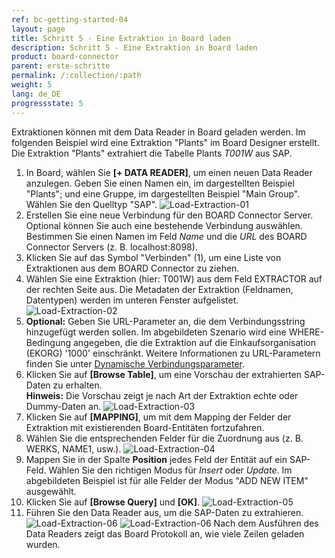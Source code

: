 ```yaml
---
ref: bc-getting-started-04
layout: page
title: Schritt 5 - Eine Extraktion in Board laden
description: Schritt 5 - Eine Extraktion in Board laden
product: board-connector
parent: erste-schritte
permalink: /:collection/:path
weight: 5
lang: de_DE
progressstate: 5
---
```


Extraktionen können mit dem Data Reader in Board geladen werden. Im folgenden Beispiel wird eine Extraktion "Plants" im Board Designer erstellt. 
Die Extraktion "Plants" extrahiert die Tabelle Plants *T001W* aus SAP.  

1. In Board, wählen Sie **[+ DATA READER]**, um einen neuen Data Reader anzulegen. Geben Sie einen Namen ein, im dargestellten Beispiel "Plants"; und eine Gruppe, im dargestellten Beispiel "Main Group". Wählen Sie den Quelltyp "SAP".
![Load-Extraction-01](/img/content/board/Load-Extraction-01.png)
2. Erstellen Sie eine neue Verbindung für den BOARD Connector Server. Optional können Sie auch eine bestehende Verbindung auswählen. Bestimmen Sie einen Namen im Feld *Name* und die *URL* des BOARD Connector Servers (z. B. localhost:8098).
3. Klicken Sie auf das Symbol "Verbinden" (1), um eine Liste von Extraktionen aus dem BOARD Connector zu ziehen.
4. Wählen Sie eine Extraktion (hier: T001W) aus dem Feld EXTRACTOR auf der rechten Seite aus. Die Metadaten der Extraktion (Feldnamen, Datentypen) werden im unteren Fenster aufgelistet.
![Load-Extraction-02](/img/content/board/Load-Extraction-02.png)
5. **Optional:** Geben Sie URL-Parameter an, die dem Verbindungsstring hinzugefügt werden sollen. 
Im abgebildeten Szenario wird eine WHERE-Bedingung angegeben, die die Extraktion auf die Einkaufsorganisation (EKORG) '1000' einschränkt. 
Weitere Informationen zu URL-Parametern finden Sie unter [Dynamische Verbindungsparameter](../fortgeschrittene-techniken/extraktionsparameter#parameters-tab-source).
6. Klicken Sie auf **[Browse Table]**, um eine Vorschau der extrahierten SAP-Daten zu erhalten. <br>
**Hinweis:** Die Vorschau zeigt je nach Art der Extraktion echte oder Dummy-Daten an.
![Load-Extraction-03](/img/content/board/Load-Extraction-03.png)
7. Klicken Sie auf **[MAPPING]**, um mit dem Mapping der Felder der Extraktion mit existierenden Board-Entitäten fortzufahren. 
8. Wählen Sie die entsprechenden Felder für die Zuordnung aus (z. B. WERKS, NAME1, usw.).
![Load-Extraction-04](/img/content/board/Load-Extraction-04.png)
9. Mappen Sie in der Spalte **Position** jedes Feld der Entität auf ein SAP-Feld. Wählen Sie den richtigen Modus für *Insert* oder *Update*. Im abgebildeten Beispiel ist für alle Felder der Modus "ADD NEW ITEM" ausgewählt.
10. Klicken Sie auf **[Browse Query]** und **[OK]**.
![Load-Extraction-05](/img/content/board/Load-Extraction-05.png)
11. Führen Sie den Data Reader aus, um die SAP-Daten zu extrahieren. <br>
![Load-Extraction-06](/img/content/board/Load-Extraction-06.png)
![Load-Extraction-06](/img/content/board/Load-Extraction-07.png)
Nach dem Ausführen des Data Readers zeigt das Board Protokoll an, wie viele Zeilen geladen wurden. <br>
